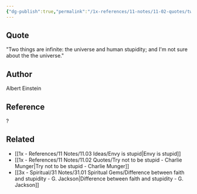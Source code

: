 ```yaml
---
{"dg-publish":true,"permalink":"/1x-references/11-notes/11-02-quotes/two-things-are-infinite-the-universe-and-human-stupidity-albert-einstein/","title":"Two things are infinite the universe and human stupidity - Albert Einstein","dgShowBacklinks":false}
---
```



## Quote
"Two things are infinite: the universe and human stupidity; and I'm not sure about the the universe."

## Author
Albert Einstein

## Reference
?

## Related
- [[1x - References/11 Notes/11.03 Ideas/Envy is stupid\|Envy is stupid]]
- [[1x - References/11 Notes/11.02 Quotes/Try not to be stupid - Charlie Munger\|Try not to be stupid - Charlie Munger]]
- [[3x - Spiritual/31 Notes/31.01 Spiritual Gems/Difference between faith and stupidity - G. Jackson\|Difference between faith and stupidity - G. Jackson]]